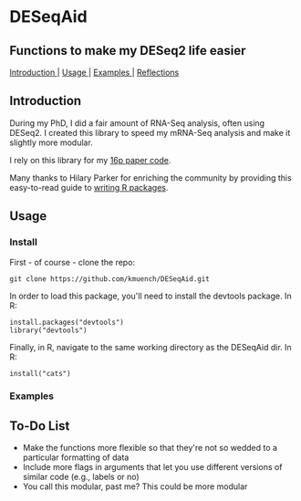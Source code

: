 # DESeqAid
## Functions to make my DESeq2 life easier

[ Introduction ](#intro) | [ Usage ](#usage) | [ Examples ](#examples) | [ Reflections ](#reflections) 

<a name="intro"></a>
## Introduction
During my PhD, I did a fair amount of RNA-Seq analysis, often using DESeq2. I created this library to speed my mRNA-Seq analysis and make it slightly more modular.

I rely on this library for my [16p paper code]().

Many thanks to Hilary Parker for enriching the community by providing this easy-to-read guide to [writing R packages](https://hilaryparker.com/2014/04/29/writing-an-r-package-from-scratch/).

<a name="usage"></a>
## Usage

### Install

First - of course - clone the repo:

```
git clone https://github.com/kmuench/DESeqAid.git
```

In order to load this package, you'll need to install the devtools package. In R:

```
install.packages("devtools")
library("devtools")
```

Finally, in R, navigate to the same working directory as the DESeqAid dir. In R:

```
install("cats")
```

<a name="examples"></a>
### Examples


<a name="reflections"></a>
## To-Do List
- Make the functions more flexible so that they're not so wedded to a particular formatting of data
- Include more flags in arguments that let you use different versions of similar code (e.g., labels or no)
- You call this modular, past me? This could be more modular
